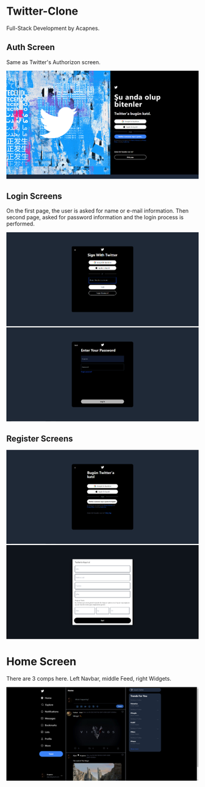 # Twitter-Clone

Full-Stack Development by Acapnes.

## Auth Screen

Same as Twitter's Authorizon screen.

![](Frontend/public/introductions/auth.png)

## Login Screens

On the first page, the user is asked for name or e-mail information. Then second page, asked for password information and the login process is performed.

![](Frontend/public/introductions/login_1.png)
![](Frontend/public/introductions/login_2.png)

## Register Screens

![](Frontend/public/introductions/register_1.png)
![](Frontend/public/introductions/register_2.png)

# Home Screen

There are 3 comps here. Left Navbar, middle Feed, right Widgets.

![](Frontend/public/introductions/home.png)

